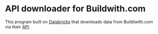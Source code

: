 # API downloader for Buildwith.com

This program built on [Databricks](https://en.wikipedia.org/wiki/Databricks) that downloads data from Buildiwith.com via their [API](https://api.builtwith.com/). 

